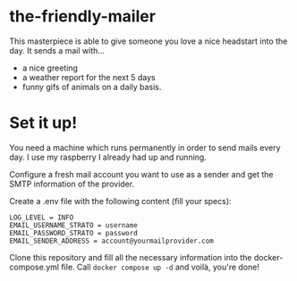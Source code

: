 # the-friendly-mailer

This masterpiece is able to give someone you love a nice headstart into the day. 
It sends a mail with...
- a nice greeting
- a weather report for the next 5 days
- funny gifs of animals
on a daily basis. 

# Set it up!
You need a machine which runs permanently in order to send mails every day. 
I use my raspberry I already had up and running. 

Configure a fresh mail account you want to use as a sender and get the SMTP information of the provider. 

Create a .env file with the following content (fill your specs):
````
LOG_LEVEL = INFO
EMAIL_USERNAME_STRATO = username
EMAIL_PASSWORD_STRATO = password
EMAIL_SENDER_ADDRESS = account@yourmailprovider.com
````

Clone this repository and fill all the necessary information into the docker-compose.yml file. 
Call `docker compose up -d` and voilà, you're done! 
